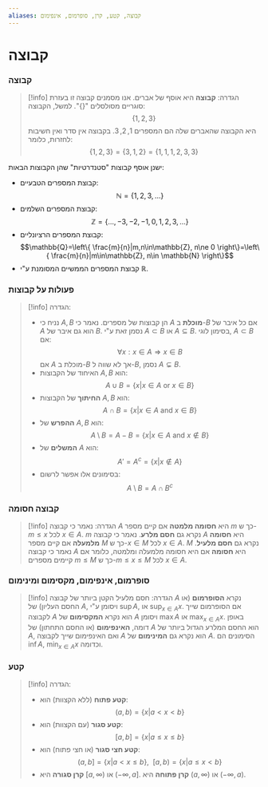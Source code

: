 ```yaml
---
aliases: קבוצה, קטע, קרן, סופרמום, אינפימום
---
```


# קבוצה


### קבוצה
>[!info] הגדרה:
**קבוצה** היא אוסף של אברים. אנו מסמנים קבוצה זו בעזרת סוגריים מסולסלים "$\{\}$".
למשל, הקבוצה:
$$\{1,2,3\}$$
היא הקבוצה שהאברים שלה הם המספרים $1,2,3$. בקבוצה אין סדר ואין חשיבות לחזרות, כלומר:
$$\{1,2,3\}=\{3,1,2\}=\{1,1,1,2,3,3\}$$

ישנן אוסף קבוצות "סטנדרטיות" שהן הקבוצות הבאות:
- קבוצת המספרים הטבעיים:
	$$\mathbb{N}=\{1,2,3,\dots\}$$
- קבוצת המספרים השלמים:
	$$\mathbb{Z}=\{\dots,-3,-2,-1,0,1,2,3,\dots\}$$
- קבוצת המספרים הרציונליים:
$$\mathbb{Q}=\left\{ \frac{m}{n}|m,n\in\mathbb{Z}, n\ne 0 \right\}=\left\{ \frac{m}{n}|m\in\mathbb{Z}, n\in \mathbb{N} \right\}$$
- קבוצת המספרים הממשיים המסומנת ע"י $\mathbb{R}$.

### פעולות על קבוצות
>[!info] הגדרה:
> - נניח כי $A,B$ הן קבוצות של מספרים. נאמר כי $A$ **מוכלת** ב-$B$ אם כל איבר של $A$ הוא גם איבר של $B$. נסמן זאת ע"י $A\subset B$ או $A\subseteq B$.
> 	בסימון לוגי, $A\subset B$ אם:
>  $$\forall x: x\in A \Rightarrow x \in B$$
> 	אם $A$ מוכלת ב-$B$ אך לא שווה ל-$B$, נסמן $A\subsetneq B$.
> - האיחוד של הקבוצות $A,B$ הוא:
> $$A\cup B=\{ x|x\in A \ \text{or} \ x\in B \}$$
> - **החיתוך** של הקבוצות $A,B$ הוא:
> $$A\cap B=\{ x|x\in A \ \text{and} \ x\in B \}$$
> - **ההפרש** של $A,B$ הוא:
> $$A\setminus B=A-B=\{ x|x\in A \ \text{and} \ x\notin B \}$$
> - **המשלים** של $A$ הוא:
> $$A'=A^c=\{ x|x\notin A \}$$
> - בסימונים אלו אפשר לרשום:
> $$A\setminus B=A\cap B^c$$

### קבוצה חסומה
>[!info] הגדרה:
נאמר כי קבוצה $A$ היא **חסומה מלמטה** אם קיים מספר $m$ כך ש-$m\leq x$ לכל $x\in A$. $m$ נקרא גם **חסם מלרע**.
נאמר כי קבוצה $A$ היא **חסומה מלמעלה** אם קיים מספר $M$ כך ש-$x\in M$ לכל $x\in A$. $M$ נקרא גם **חסם מלעיל**.
נאמר כי קבוצה $A$ היא **חסומה** אם היא חסומה מלמעלה ומלמטה, כלומר אם קיימים מספרים $m\leq M$ כך ש-$m\leq x\leq M$ לכל $x\in A$.

### סופרמום, אינפימום, מקסימום ומינימום
>[!info] הגדרה:
חסם מלעיל הקטן ביותר של קבוצה $A$ נקרא **הסופרמום** (או החסם העליון) של $A$, ויסומן ע"י $\sup A$, או $\sup_{x \in A}x$. אם הסופרמום שייך לקבוצה $A$ הוא נקרא **המקסימום** של $A$ ויסומן $\max A$ או $\max_{x \in A}x$.
באופן דומה, **האינפימום** (או החסם התחתון) של $A$ הוא החסם המלרע הגדול ביותר של $A$, ואם האינפימום שייך לקבוצה $A$ הוא נקרא גם **המינימום** של $A$. הסימונים הם $\inf A$, $\min_{x \in A}x$ וכדומה.

### קטע
>[!info] הגדרה:
> - **קטע פתוח** (ללא הקצוות) הוא:
> $$(a,b)=\{ x| a<x<b \}$$
> - **קטע סגור** (עם הקצוות) הוא:
> 	$$[a,b]=\{ x|a \le x\le b \}$$
> - **קטע חצי סגור** (או חצי פתוח) הוא:
> $$(a,b]=\{ x|a<x\le b \}, \ \ [a,b)=\{ x|a\le x<b \}$$
> - **קרן סגורה** היא $[a,\infty)$ או $(-\infty, a]$. **קרן פתוחה** היא $(a,\infty)$ או $(-\infty, a)$.